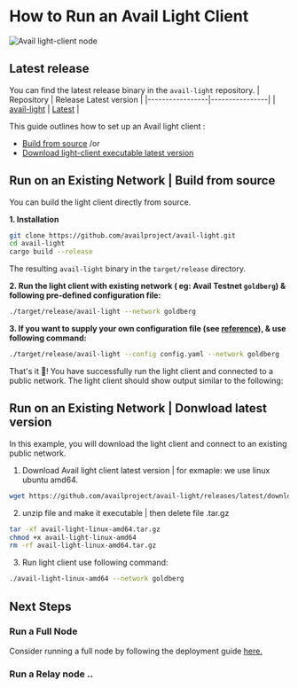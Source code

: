 # How to Run an Avail Light Client

![Avail light-client node](https://api.prolinkmoon.com/avail-light-client-node.png)

## Latest release

You can find the latest release binary in the `avail-light` repository.
| Repository | Release Latest version |
|-----------------|----------------|
| [avail-light](https://github.com/availproject/avail-light) | [Latest](https://github.com/availproject/avail-light/releases/latest) |

This guide outlines how to set up an Avail light client :

- [Build from source](#run-on-an-existing-network-build-from-source) /or
- [Download light-client executable latest version](#run-on-an-existing-network-donwload-latest-version)

## Run on an Existing Network | Build from source

You can build the light client directly from source.

**1. Installation**

```bash
git clone https://github.com/availproject/avail-light.git
cd avail-light
cargo build --release
```

The resulting `avail-light` binary in the `target/release` directory.

**2. Run the light client with existing network ( eg: Avail Testnet `goldberg`) & following pre-defined configuration file:**

```bash
./target/release/avail-light --network goldberg
```

**3. If you want to supply your own configuration file (see [reference](https://github.com/availproject/avail-light?tab=readme-ov-file#configuration-reference)), & use following command:**

```bash
./target/release/avail-light --config config.yaml --network goldberg
```

That's it 🎉! You have successfully run the light client and connected to a public network. The light client should show output similar to the following:

## Run on an Existing Network | Donwload latest version

In this example, you will download the light client and connect to an existing public network.

1. Download Avail light client latest version | for exmaple: we use linux ubuntu amd64.

```bash
wget https://github.com/availproject/avail-light/releases/latest/download/avail-light-linux-amd64.tar.gz
```

2. unzip file and make it executable | then delete file .tar.gz

```bash
tar -xf avail-light-linux-amd64.tar.gz
chmod +x avail-light-linux-amd64
rm -rf avail-light-linux-amd64.tar.gz
```

3. Run light client use following command:

```bash
./avail-light-linux-amd64 --network goldberg
```

## Next Steps

### Run a Full Node

Consider running a full node by following the deployment guide [here.](fullnode.md)

### Run a Relay node ..
